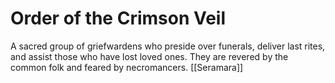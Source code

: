 # Order of the Crimson Veil


A sacred group of griefwardens who preside over funerals, deliver last rites, and assist those who have lost loved ones. They are revered by the common folk and feared by necromancers.
[[Seramara]]
